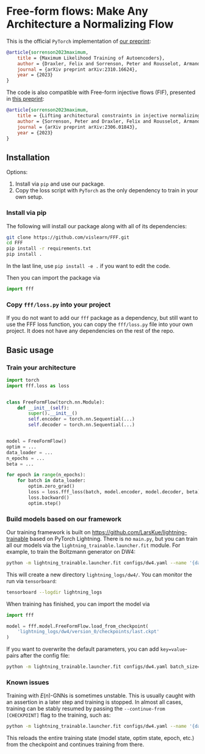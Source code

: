 # Free-form flows: Make Any Architecture a Normalizing Flow 

This is the official `PyTorch` implementation of [our preprint](http://arxiv.org/abs/2310.16624):

```bibtex
@article{sorrenson2023maximum,
    title = {Maximum Likelihood Training of Autoencoders},
    author = {Draxler, Felix and Sorrenson, Peter and Rousselot, Armand and Zimmermann, Lea and Köthe, Ullrich},
    journal = {arXiv preprint arXiv:2310.16624},
    year = {2023}
}
```

The code is also compatible with Free-form injective flows (FIF), presented in [this preprint](http://arxiv.org/abs/2306.01843):

```bibtex
@article{sorrenson2023maximum,
    title = {Lifting architectural constraints in injective normalizing flows},
    author = {Sorrenson, Peter and Draxler, Felix and Rousselot, Armand and Hummerich, Sander and Zimmermann, Lea and Köthe, Ullrich},
    journal = {arXiv preprint arXiv:2306.01843},
    year = {2023}
}
```


## Installation

Options:

1. Install via `pip` and use our package.
2. Copy the loss script with `PyTorch` as the only dependency to train in your own setup.

### Install via pip

The following will install our package along with all of its dependencies:

```bash
git clone https://github.com/vislearn/FFF.git
cd FFF
pip install -r requirements.txt
pip install .
```

In the last line, use `pip install -e .` if you want to edit the code.

Then you can import the package via

```python
import fff
```

### Copy `fff/loss.py` into your project

If you do not want to add our `fff` package as a dependency,
but still want to use the FFF loss function,
you can copy the `fff/loss.py` file into your own project.
It does not have any dependencies on the rest of the repo.


## Basic usage

### Train your architecture 

```python
import torch
import fff.loss as loss


class FreeFormFlow(torch.nn.Module):
    def __init__(self):
        super().__init__()
        self.encoder = torch.nn.Sequential(...)
        self.decoder = torch.nn.Sequential(...)


model = FreeFormFlow()
optim = ...
data_loader = ...
n_epochs = ...
beta = ...

for epoch in range(n_epochs):
    for batch in data_loader:
        optim.zero_grad()
        loss = loss.fff_loss(batch, model.encoder, model.decoder, beta)
        loss.backward()
        optim.step()
```


### Build models based on our framework

Our training framework is built on https://github.com/LarsKue/lightning-trainable based on PyTorch Lightning. There is no `main.py`, but
you can train all our models via the `lightning_trainable.launcher.fit` module.
For example, to train the Boltzmann generator on DW4:
```bash
python -m lightning_trainable.launcher.fit configs/dw4.yaml --name '{data_set[name]}'
```

This will create a new directory `lightning_logs/dw4/`. You can monitor the run via `tensorboard`:
```bash
tensorboard --logdir lightning_logs
```

When training has finished, you can import the model via
```python
import fff

model = fff.model.FreeFormFlow.load_from_checkpoint(
    'lightning_logs/dw4/version_0/checkpoints/last.ckpt'
)
```

If you want to overwrite the default parameters, you can add `key=value`-pairs after the config file:
```bash
python -m lightning_trainable.launcher.fit configs/dw4.yaml batch_size=128 loss_weights.noisy_reconstruction=20 --name '{data_set[name]}'
```

### Known issues

Training with $E(n)$-GNNs is sometimes unstable. This is usually caught with an assertion in a later step and training is stopped.
In almost all cases, training can be stably resumed by passing the `--continue-from [CHECKPOINT]` flag to the training, such as:
```bash
python -m lightning_trainable.launcher.fit configs/dw4.yaml --name '{data_set[name]}' --continue-from lightning_logs/dw4/version_0/checkpoints/last.ckpt
```
This reloads the entire training state (model state, optim state, epoch, etc.) from the checkpoint and continues training from there.
